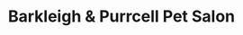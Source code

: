 ---
title: "Barkleigh & Purrcell Pet Salon"
url: /pompton-lakes/barkleigh-and-purrcell-pet-salon/
shop: pet grooming
---